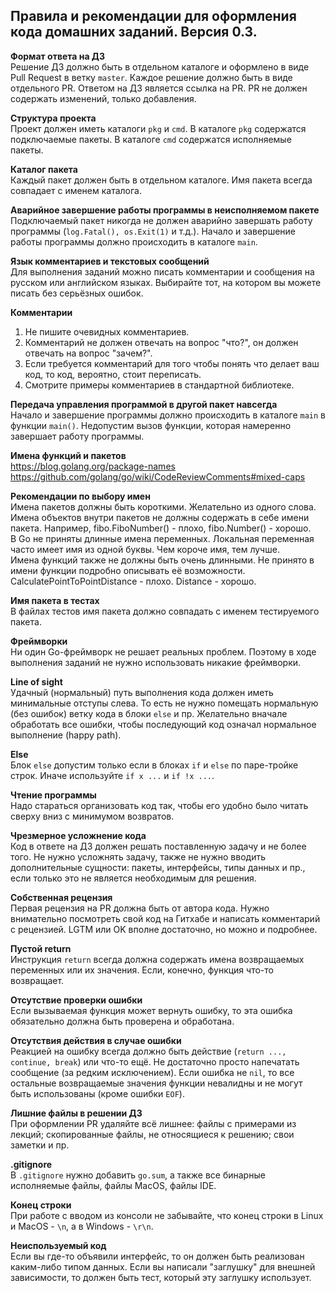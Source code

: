 ## Правила и рекомендации для оформления кода домашних заданий. Версия 0.3.

**Формат ответа на ДЗ**  
Решение ДЗ должно быть в отдельном каталоге и оформлено в виде Pull Request в ветку `master`. Каждое решение должно быть в виде отдельного PR. Ответом на ДЗ является ссылка на PR. PR не должен содержать изменений, только добавления. 

**Структура проекта**  
Проект должен иметь каталоги `pkg` и `cmd`. В каталоге `pkg` содержатся подключаемые пакеты. В каталоге `cmd` содержатся исполняемые пакеты.

**Каталог пакета**  
Каждый пакет должен быть в отдельном каталоге. Имя пакета всегда совпадает с именем каталога.

**Аварийное завершение работы программы в неисполняемом пакете**  
Подключаемый пакет никогда не должен аварийно завершать работу программы (`log.Fatal(), os.Exit(1)` и т.д.). Начало и завершение работы программы должно происходить в каталоге `main`.

**Язык комментариев и текстовых сообщений**  
Для выполнения заданий можно писать комментарии и сообщения на русском или английском языках. Выбирайте тот, на котором вы можете писать без серьёзных ошибок.

**Комментарии**  
1. Не пишите очевидных комментариев.
2. Комментарий не должен отвечать на вопрос "что?", он должен отвечать на вопрос "зачем?".
3. Если требуется комментарий для того чтобы понять что делает ваш код, то код, вероятно, стоит переписать.
4. Смотрите примеры комментариев в стандартной библиотеке.

**Передача управления программой в другой пакет навсегда**  
Начало и завершение программы должно происходить в каталоге `main` в функции `main()`. Недопустим вызов функции, которая намеренно завершает работу программы.

**Имена функций и пакетов**  
https://blog.golang.org/package-names
https://github.com/golang/go/wiki/CodeReviewComments#mixed-caps

**Рекомендации по выбору имен**  
Имена пакетов должны быть короткими. Желательно из одного слова.  
Имена объектов внутри пакетов не должны содержать в себе имени пакета. Например, fibo.FiboNumber() - плохо, fibo.Number() - хорошо.  
В Go не приняты длинные имена переменных. Локальная переменная часто имеет имя из одной буквы. Чем короче имя, тем лучше.  
Имена функций также не должны быть очень длинными. Не принято в имени функции подробно описывать её возможности. CalculatePointToPointDistance - плохо. Distance - хорошо.  

**Имя пакета в тестах**  
В файлах тестов имя пакета должно совпадать с именем тестируемого пакета.

**Фреймворки**  
Ни один Go-фреймворк не решает реальных проблем. Поэтому в ходе выполнения заданий не нужно использовать никакие фреймворки.

**Line of sight**  
Удачный (нормальный) путь выполнения кода должен иметь минимальные отступы слева. То есть не нужно помещать нормальную (без ошибок) ветку кода в блоки `else` и пр.
Желательно вначале обработать все ошибки, чтобы последующий код означал нормальное выполнение (happy path).

**Else**  
Блок `else` допустим только если в блоках `if` и `else` по паре-тройке строк. Иначе используйте `if x ...` и `if !x ...`.

**Чтение программы**  
Надо стараться организовать код так, чтобы его удобно было читать сверху вниз с минимумом возвратов.

**Чрезмерное усложнение кода**  
Код в ответе на ДЗ должен решать поставленную задачу и не более того.
Не нужно усложнять задачу, также не нужно вводить дополнительные сущности: пакеты, интерфейсы, типы данных и пр., если только это не является необходимым для решения.

**Собственная рецензия**  
Первая рецензия на PR должна быть от автора кода. Нужно внимательно посмотреть свой код на Гитхабе и написать комментарий с рецензией. LGTM или OK вполне достаточно, но можно и подробнее.

**Пустой return**  
Инструкция `return` всегда должна содержать имена возвращаемых переменных или их значения. Если, конечно, функция что-то возвращает.

**Отсутствие проверки ошибки**  
Если вызываемая функция может вернуть ошибку, то эта ошибка обязательно должна быть проверена и обработана.

**Отсутствия действия в случае ошибки**  
Реакцией на ошибку всегда должно быть действие (`return ..., continue, break`) или что-то ещё. Не достаточно просто напечатать сообщение (за редким исключением).
Если ошибка не `nil`, то все остальные возвращаемые значения функции невалидны и не могут быть использованы (кроме ошибки `EOF`).

**Лишние файлы в решении ДЗ**  
При оформлении PR удаляйте всё лишнее: файлы с примерами из лекций; скопированные файлы, не относящиеся к решению; свои заметки и пр.

**.gitignore**  
В `.gitignore` нужно добавить `go.sum`, а также все бинарные исполняемые файлы, файлы MacOS, файлы IDE.

**Конец строки**  
При работе с вводом из консоли не забывайте, что конец строки в Linux и MacOS - `\n`, а в Windows - `\r\n`.

**Неиспользуемый код**  
Если вы где-то объявили интерфейс, то он должен быть реализован каким-либо типом данных. Если вы написали "заглушку" для внешней зависимости, то должен быть тест, который эту заглушку использует.